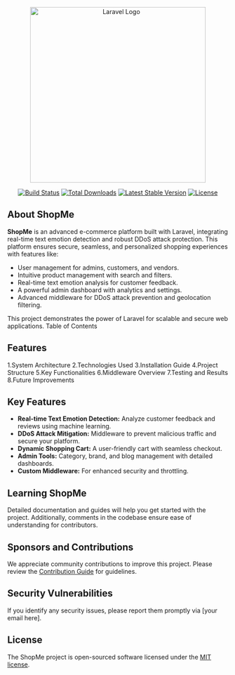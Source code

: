 <p align="center"><a href="#" target="_blank"><img src="https://raw.githubusercontent.com/laravel/art/master/logo-lockup/5%20SVG/2%20CMYK/1%20Full%20Color/laravel-logolockup-cmyk-red.svg" width="400" alt="Laravel Logo"></a></p>

<p align="center">
<a href="https://github.com/yourusername/ShopMe/actions"><img src="https://github.com/yourusername/ShopMe/workflows/tests/badge.svg" alt="Build Status"></a>
<a href="https://packagist.org/packages/yourusername/ShopMe"><img src="https://img.shields.io/packagist/dt/yourusername/ShopMe" alt="Total Downloads"></a>
<a href="https://packagist.org/packages/yourusername/ShopMe"><img src="https://img.shields.io/packagist/v/yourusername/ShopMe" alt="Latest Stable Version"></a>
<a href="https://packagist.org/packages/yourusername/ShopMe"><img src="https://img.shields.io/packagist/l/yourusername/ShopMe" alt="License"></a>
</p>

## About ShopMe

**ShopMe** is an advanced e-commerce platform built with Laravel, integrating real-time text emotion detection and robust DDoS attack protection. This platform ensures secure, seamless, and personalized shopping experiences with features like:

- User management for admins, customers, and vendors.
- Intuitive product management with search and filters.
- Real-time text emotion analysis for customer feedback.
- A powerful admin dashboard with analytics and settings.
- Advanced middleware for DDoS attack prevention and geolocation filtering.

This project demonstrates the power of Laravel for scalable and secure web applications.
Table of Contents

## Features
1.System Architecture
2.Technologies Used
3.Installation Guide
4.Project Structure
5.Key Functionalities
6.Middleware Overview
7.Testing and Results
8.Future Improvements

## Key Features
- **Real-time Text Emotion Detection:** Analyze customer feedback and reviews using machine learning.
- **DDoS Attack Mitigation:** Middleware to prevent malicious traffic and secure your platform.
- **Dynamic Shopping Cart:** A user-friendly cart with seamless checkout.
- **Admin Tools:** Category, brand, and blog management with detailed dashboards.
- **Custom Middleware:** For enhanced security and throttling.

## Learning ShopMe

Detailed documentation and guides will help you get started with the project. Additionally, comments in the codebase ensure ease of understanding for contributors.

## Sponsors and Contributions

We appreciate community contributions to improve this project. Please review the [Contribution Guide](CONTRIBUTING.md) for guidelines.

## Security Vulnerabilities

If you identify any security issues, please report them promptly via [your email here].

## License

The ShopMe project is open-sourced software licensed under the [MIT license](https://opensource.org/licenses/MIT).
